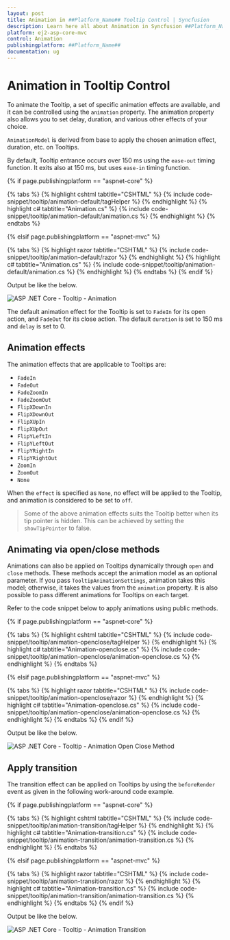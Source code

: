 ```yaml
---
layout: post
title: Animation in ##Platform_Name## Tooltip Control | Syncfusion
description: Learn here all about Animation in Syncfusion ##Platform_Name## Tooltip component of Syncfusion Essential JS 2 and more.
platform: ej2-asp-core-mvc
control: Animation
publishingplatform: ##Platform_Name##
documentation: ug
---
```



# Animation in Tooltip Control

To animate the Tooltip, a set of specific animation effects are available, and it can be controlled using the `animation` property. The animation property also allows you to set delay, duration, and various other effects of your choice.

`AnimationModel` is derived from base to apply the chosen animation effect, duration, etc. on Tooltips.

By default, Tooltip entrance occurs over 150 ms using the `ease-out` timing function. It exits also at 150 ms, but uses `ease-in` timing function.

{% if page.publishingplatform == "aspnet-core" %}

{% tabs %}
{% highlight cshtml tabtitle="CSHTML" %}
{% include code-snippet/tooltip/animation-default/tagHelper %}
{% endhighlight %}
{% highlight c# tabtitle="Animation.cs" %}
{% include code-snippet/tooltip/animation-default/animation.cs %}
{% endhighlight %}
{% endtabs %}

{% elsif page.publishingplatform == "aspnet-mvc" %}

{% tabs %}
{% highlight razor tabtitle="CSHTML" %}
{% include code-snippet/tooltip/animation-default/razor %}
{% endhighlight %}
{% highlight c# tabtitle="Animation.cs" %}
{% include code-snippet/tooltip/animation-default/animation.cs %}
{% endhighlight %}
{% endtabs %}
{% endif %}



Output be like the below.

![ASP .NET Core - Tooltip - Animation](./images/tooltip-animation.png)

The default animation effect for the Tooltip is set to `FadeIn` for its open action, and `FadeOut` for its close action. The default `duration` is set to 150 ms and `delay` is set to 0.

## Animation effects

The animation effects that are applicable to Tooltips are:

* `FadeIn`
* `FadeOut`
* `FadeZoomIn`
* `FadeZoomOut`
* `FlipXDownIn`
* `FlipXDownOut`
* `FlipXUpIn`
* `FlipXUpOut`
* `FlipYLeftIn`
* `FlipYLeftOut`
* `FlipYRightIn`
* `FlipYRightOut`
* `ZoomIn`
* `ZoomOut`
* `None`

When the `effect` is specified as `None`, no effect will be applied to the Tooltip, and animation is considered to be set to `off`.

> Some of the above animation effects suits the Tooltip better when its tip pointer is hidden.
> This can be achieved by setting the `showTipPointer` to false.

## Animating via open/close methods

Animations can also be applied on Tooltips dynamically through `open` and `close` methods. These methods accept the animation model as an optional parameter. If you pass `TooltipAnimationSettings`, animation takes this model; otherwise, it takes the values from the `animation` property. It is also possible to pass different animations for Tooltips on each target.

Refer to the code snippet below to apply animations using public methods.

{% if page.publishingplatform == "aspnet-core" %}

{% tabs %}
{% highlight cshtml tabtitle="CSHTML" %}
{% include code-snippet/tooltip/animation-openclose/tagHelper %}
{% endhighlight %}
{% highlight c# tabtitle="Animation-openclose.cs" %}
{% include code-snippet/tooltip/animation-openclose/animation-openclose.cs %}
{% endhighlight %}
{% endtabs %}

{% elsif page.publishingplatform == "aspnet-mvc" %}

{% tabs %}
{% highlight razor tabtitle="CSHTML" %}
{% include code-snippet/tooltip/animation-openclose/razor %}
{% endhighlight %}
{% highlight c# tabtitle="Animation-openclose.cs" %}
{% include code-snippet/tooltip/animation-openclose/animation-openclose.cs %}
{% endhighlight %}
{% endtabs %}
{% endif %}



Output be like the below.

![ASP .NET Core - Tooltip - Animation Open Close Method](./images/tooltip-animation.png)

## Apply transition

The transition effect can be applied on Tooltips by using the `beforeRender` event as given in the following work-around code example.

{% if page.publishingplatform == "aspnet-core" %}

{% tabs %}
{% highlight cshtml tabtitle="CSHTML" %}
{% include code-snippet/tooltip/animation-transition/tagHelper %}
{% endhighlight %}
{% highlight c# tabtitle="Animation-transition.cs" %}
{% include code-snippet/tooltip/animation-transition/animation-transition.cs %}
{% endhighlight %}
{% endtabs %}

{% elsif page.publishingplatform == "aspnet-mvc" %}

{% tabs %}
{% highlight razor tabtitle="CSHTML" %}
{% include code-snippet/tooltip/animation-transition/razor %}
{% endhighlight %}
{% highlight c# tabtitle="Animation-transition.cs" %}
{% include code-snippet/tooltip/animation-transition/animation-transition.cs %}
{% endhighlight %}
{% endtabs %}
{% endif %}



Output be like the below.

![ASP .NET Core - Tooltip - Animation Transition](./images/tooltip-transition.png)